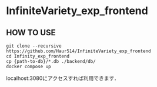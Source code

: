 # InfiniteVariety_exp_frontend

## HOW TO USE
```
git clone --recursive https://github.com/Haur514/InfiniteVariety_exp_frontend
cd Infinity_exp_frontend
cp {path-to-db}/*.db ./backend/db/
docker compose up
```
localhost:3080にアクセスすれば利用できます．
